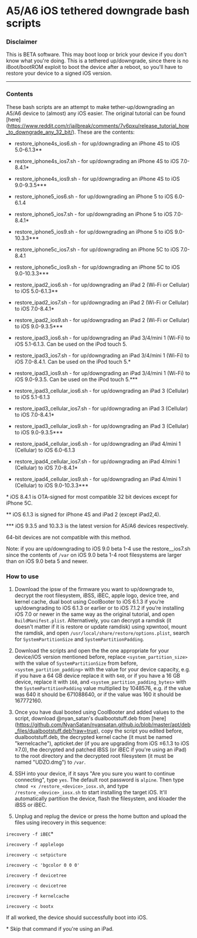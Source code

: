 # A5/A6 iOS tethered downgrade bash scripts

### Disclaimer

This is BETA software. This may boot loop or brick your device if you don't know what you're doing. This is a tethered up/downgrade, since there is no iBoot/bootROM exploit to boot the device after a reboot, so you'll have to restore your device to a signed iOS version.

***
### Contents

These bash scripts are an attempt to make tether-up/downgrading an A5/A6 device to (almost) any iOS easier. The original tutorial can be found [here] (https://www.reddit.com/r/jailbreak/comments/7v6pxu/release_tutorial_how_to_downgrade_any_32_bit/). These are the contents:

* restore_iphone4s_ios6.sh - for up/downgrading an iPhone 4S to iOS 5.0-6.1.3**

* restore_iphone4s_ios7.sh - for up/downgrading an iPhone 4S to iOS 7.0-8.4.1*

* restore_iphone4s_ios9.sh - for up/downgrading an iPhone 4S to iOS 9.0-9.3.5***

* restore_iphone5_ios6.sh - for up/downgrading an iPhone 5 to iOS 6.0-6.1.4

* restore_iphone5_ios7.sh - for up/downgrading an iPhone 5 to iOS 7.0-8.4.1*

* restore_iphone5_ios9.sh - for up/downgrading an iPhone 5 to iOS 9.0-10.3.3***

* restore_iphone5c_ios7.sh - for up/downgrading an iPhone 5C to iOS 7.0-8.4.1

* restore_iphone5c_ios9.sh - for up/downgrading an iPhone 5C to iOS 9.0-10.3.3***

* restore_ipad2_ios6.sh - for up/downgrading an iPad 2 (Wi-Fi or Cellular) to iOS 5.0-6.1.3**

* restore_ipad2_ios7.sh - for up/downgrading an iPad 2 (Wi-Fi or Cellular) to iOS 7.0-8.4.1*

* restore_ipad2_ios9.sh - for up/downgrading an iPad 2 (Wi-Fi or Cellular) to iOS 9.0-9.3.5***

* restore_ipad3_ios6.sh - for up/downgrading an iPad 3/4/mini 1 (Wi-Fi) to iOS 5.1-6.1.3. Can be used on the iPod touch 5.

* restore_ipad3_ios7.sh - for up/downgrading an iPad 3/4/mini 1 (Wi-Fi) to iOS 7.0-8.4.1. Can be used on the iPod touch 5.*

* restore_ipad3_ios9.sh - for up/downgrading an iPad 3/4/mini 1 (Wi-Fi) to iOS 9.0-9.3.5. Can be used on the iPod touch 5.***

* restore_ipad3_cellular_ios6.sh - for up/downgrading an iPad 3 (Cellular) to iOS 5.1-6.1.3

* restore_ipad3_cellular_ios7.sh - for up/downgrading an iPad 3 (Cellular) to iOS 7.0-8.4.1*

* restore_ipad3_cellular_ios9.sh - for up/downgrading an iPad 3 (Cellular) to iOS 9.0-9.3.5***

* restore_ipad4_cellular_ios6.sh - for up/downgrading an iPad 4/mini 1 (Cellular) to iOS 6.0-6.1.3

* restore_ipad4_cellular_ios7.sh - for up/downgrading an iPad 4/mini 1 (Cellular) to iOS 7.0-8.4.1*

* restore_ipad4_cellular_ios9.sh - for up/downgrading an iPad 4/mini 1 (Cellular) to iOS 9.0-10.3.3***

\* iOS 8.4.1 is OTA-signed for most compatible 32 bit devices except for iPhone 5C.

** iOS 6.1.3 is signed for iPhone 4S and iPad 2 (except iPad2,4). 

\*** iOS 9.3.5 and 10.3.3 is the latest version for A5/A6 devices respectively. 

64-bit devices are not compatible with this method.

Note: if you are up/downgrading to iOS 9.0 beta 1-4 use the restore_<device>_ios7.sh since the contents of `/var` on iOS 9.0 beta 1-4 root filesystems are larger than on iOS 9.0 beta 5 and newer.

### How to use

1. Download the ipsw of the firmware you want to up/downgrade to, decrypt the root filesystem, iBSS, iBEC, apple logo, device tree, and kernel cache, dual boot using CoolBooter to iOS 6.1.3 if you’re up/downgrading to iOS 6.1.3 or earlier or to iOS 7.1.2 if you’re installing iOS 7.0 or newer in the same way as the original tutorial, and open `BuildManifest.plist`. Alternatively, you can decrypt a ramdisk (it doesn't matter if it is restore or update ramdisk) using xpwntool, mount the ramdisk, and open `/usr/local/share/restore/options.plist`, search for `SystemPartitionSize` and `SystemPartitionPadding`.

2. Download the scripts and open the the one appropriate for your device/iOS version mentioned before, replace `<system_partition_size>` with the value of `SystemPartitionSize` from before, `<system_partition_padding>` with the value for your device capacity, e.g. if you have a 64 GB device replace it with `640`, or if you have a 16 GB device, replace it with `160`, and `<system_partition_padding_bytes>` with the `SystemPartitionPadding` value multiplied by 1048576, e.g. if the value was 640 it should be 671088640, or if the value was 160 it should be 167772160.

3. Once you have dual booted using CoolBooter and added values to the script, download @nyan_satan's dualbootstuff.deb from [here] (https://github.com/NyanSatan/nyansatan.github.io/blob/master/apt/deb_files/dualbootstuff.deb?raw=true), copy the script you edited before, dualbootstuff.deb, the decrypted kernel cache (it must be named "kernelcache"), apticket.der (if you are upgrading from iOS ≤6.1.3 to iOS ≥7.0), the decrypted and patched iBSS (or iBEC if you're using an iPad) to the root directory and the decrypted root filesystem (it must be named "UDZO.dmg") to `/var`.

4. SSH into your device, if it says "Are you sure you want to continue connecting", type `yes`. The default root password is `alpine`. Then type `chmod +x /restore_<device>_iosx.sh`, and type `/restore_<device>_iosx.sh` to start installing the target iOS. It'll automatically partition the device, flash the filesystem, and kloader the iBSS or iBEC.

5. Unplug and replug the device or press the home button and upload the files using irecovery in this sequence:

`irecovery -f iBEC`*

`irecovery -f applelogo`

`irecovery -c setpicture`

`irecovery -c 'bgcolor 0 0 0'`

`irecovery -f devicetree`

`irecovery -c devicetree`

`irecovery -f kernelcache`

`irecovery -c bootx`

If all worked, the device should successfully boot into iOS.

\* Skip that command if you're using an iPad.
